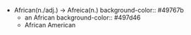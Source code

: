 - African(n./adj.) -> Afreica(n.)
  background-color:: #49767b
	- an African
	  background-color:: #497d46
	- African American